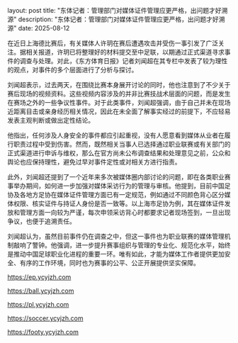 layout: post title: "东体记者：管理部门对媒体证件管理应更严格，出问题才好溯源" description: "东体记者：管理部门对媒体证件管理应更严格，出问题才好溯源" date: 2025-08-12

在近日上海德比赛后，有关媒体人许玥在赛后遭遇攻击并受伤一事引发了广泛关注。据相关报道，许玥已将整理好的材料提交至中足联，以期通过正式渠道寻求事件的调查与处理。对此，《东方体育日报》记者刘闻超在其专栏中发表了较为理性的观点，对事件的多个层面进行了分析与探讨。

刘闻超表示，过去两天，在围绕比赛本身展开讨论的同时，他也注意到了不少关于赛后现场的视频资料。这些视频内容涉及的并非比赛技战术层面的问题，而是发生在赛场之外的一些争议性事件。对于此类事件，刘闻超强调，由于自己并未在现场近距离目击或亲身经历相关情况，因此在未全面了解事实经过的前提下，不应轻易发表主观判断或做出定性结论。

他指出，任何涉及人身安全的事件都应引起重视，没有人愿意看到媒体从业者在履行职责过程中受到伤害。然而，既然相关当事人已选择通过职业联赛或有关部门的正式渠道进行申诉与维权，那么在官方尚未公布调查结果和处理意见之前，公众和舆论也应保持理性，避免过早对事件定性或对相关方进行指责。

此外，刘闻超还提到了一个近年来多次被媒体圈内部讨论的问题，即在各类职业赛事举办期间，如何进一步加强对媒体采访行为的管理与审核。他提到，目前中国足协及各地方足协在媒体证件管理方面已有一定规范，例如通过不同颜色背心区分媒体权限、核实证件与持证人身份是否一致等。以上海市足协为例，其在媒体证件发放和管理方面一向较为严谨，每次申领采访背心时都要求记者现场签到，一旦出现争议，也便于追溯责任。

刘闻超认为，虽然目前事件仍在调查之中，但这一事件也为职业联赛的媒体管理机制敲响了警钟。他强调，进一步提升赛事组织与管理的专业化、规范化水平，始终是推动中国足球职业化进程的重要一环。唯有如此，才能为媒体工作者提供更加安全、有序的工作环境，同时也为赛事的公平、公正开展提供坚实保障。

https://ep.ycyjzh.com

https://ball.ycyjzh.com

https://pl.ycyjzh.com

https://soccer.ycyjzh.com

https://footy.ycyjzh.com
